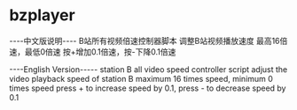 # bzplayer
----中文版说明----
B站所有视频倍速控制器脚本
调整B站视频播放速度
最高16倍速，最低0倍速
按+增加0.1倍速，按-下降0.1倍速

----English Version-----
station B all video speed controller script
adjust the video playback speed of station B
maximum 16 times speed, minimum 0 times speed
press + to increase speed by 0.1, press - to decrease speed by 0.1
